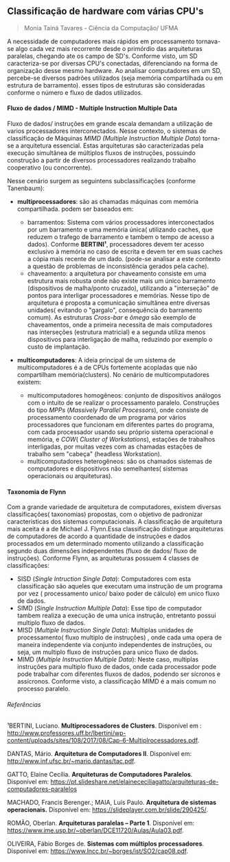 ## Classificação de hardware com várias CPU's
> Monia Tainá Tavares - Ciência da Computação/ UFMA

A necessidade de computadores mais rápidos em processamento tornava-se algo cada vez mais recorrente desde o primórdio das arquiteturas paralelas, chegando ate os campo de SD's. Conforme visto, um SD caracteriza-se por diversas CPU's conectadas, diferenciando na forma de organização desse mesmo hardware. 
Ao analisar computadores em um SD, percebe-se diversos padrões utilizados (seja memória compartilhada ou em estrutura de barramento). esses tipos de estruturas são consideradas conforme o número e fluxo de dados utilizados.

#### Fluxo de dados / MIMD - Multiple Instruction Multiple Data

Fluxo de dados/ instruções em grande escala demandam a utilização de varios processadores interconectados. Nesse contexto, o sistemas de classificação de Máquinas *MIMD (Multiple Instruction Multiple Data*) torna-se a arquitetura essencial. Estas arquiteturas são caracterizadas pela execução simultânea de múltiplos fluxos de instruções, possuindo construção a partir de diversos processadores realizando trabalho cooperativo (ou concorrente).

Nesse cenário surgem as seguintens subclassificações (conforme Tanenbaum):

- **multiprocessadores**: são as chamadas máquinas com memória compartilhada. podem ser baseados em:
  - barramentos: Sistema com vários processadores interconectados por um barramento e uma memória única( utilizando caches, que reduzem o trafego de barramento e tambem o tempo de acesso a dados). Conforme **BERTINI¹**, processadores devem ter acesso exclusivo à memória no caso de escrita e devem ter em suas caches a cópia mais recente de um dado. (pode-se analisar a este contexto a questão de problemas de inconsistência gerados pela cache).
  - chaveamento: a arquitetura por chaveamento consiste em uma estrutura mais robusta onde não existe mais um único barramento   (dispositivos de malha/ponto cruzado), utilizando a "interseção" de pontos para interligar processadores e memórias. Nesse tipo de arquitetura é proposta a comunicação simultânea entre diversas unidades( evitando o "gargalo", consequência do barramento comum). As estruturas *Cross-bar* e *ômega* são exemplo de chaveamentos, onde a primeira necessita de mais computadores nas interseções (estrutura matricial) e a segunda utiliza menos dispositivos para interligação de malha, reduzindo por exemplo o custo de implantação.
  
 - **multicomputadores**: A ideia principal de um sistema de multicomputadores é a de CPUs fortemente acopladas que não compartilham memória(clusters). No cenário de multicomputadores existem:
    - multicomputadores homogêneos: conjunto de dispositivos análogos com o intuito de se realizar o processamento paralelo. Construções do tipo *MPPs* (*Massively Parallel Processors*), onde consiste de processamento coordenado de um programa por vários processadores que funcionam em diferentes partes do programa, com cada processador usando seu próprio sistema operacional e memória, e *COW*( *Cluster of Workstations*), estações de trabalhos interligadas, por muitas vezes com as chamadas estações de trabalho sem "cabeça" (headless Workstation).
    - multicomputadores heterogêneos: são os chamados sistemas de computadores e dispositivos não semelhantes( sistemas operacionais ou arquiteturas).
    
#### Taxonomia de Flynn
Com a grande variedade de arquitetura de computadores, existem diversas classificações( taxonomias) propostas, com o objetivo de padronizar caracteristicas dos sistemas computacionais. A classificação de arquitetura mais aceita é a de Michael J. Flynn.Essa classificação distingue arquiteturas de computadores de acordo a quantidade de instruções e dados processados em um determinado momento utilizando a classificação segundo duas dimensões independentes (fluxo de dados/ fluxo de instruções).
Conforme Flynn, as arquiteturas possuem 4 classes de classificações:

  - SISD (*Single Intruction Single Data*): Computadores com esta classificação são aqueles que executam uma instrução de um programa por vez ( processamento unico/ baixo poder de cálculo) em unico fluxo de dados.
  - SIMD (*Single Instruction Multiple Data*): Esse tipo de computador tambem realiza a execução de uma unica instrução, entretanto possui multiplo fluxo de dados.
  - MISD (*Multiple Instruction Single Data*): Multiplas unidades de processamento( fluxo multiplo de instruções) , onde cada uma opera de maneira independente via conjunto independentes de instruções, ou seja, um multiplo fluxo de instruções para unico fluxo de dados.
  - MIMD (*Multiple Instruction Multiple Data*): Neste caso, multiplas instruções para multiplo fluxo de dados, onde cada processador pode pode trabalhar com diferentes fluxos de dados, podendo ser sícronos e assícronos. Conforme visto, a classificação MIMD é a mais comum no processo paralelo.



 
 ###### Referências
 
 ¹BERTINI, Luciano. **Multiprocessadores de Clusters**. Disponível em : http://www.professores.uff.br/lbertini/wp-content/uploads/sites/108/2017/08/Cap-6-Multiplrocessadores.pdf.
 
 DANTAS, Mário. **Arquitetura de Computadores II**. Disponível em: http://www.inf.ufsc.br/~mario.dantas/tac.pdf.
 
 GATTO, Elaine Cecília. **Arquiteturas de Computadores Paralelos**. Disponível em: https://pt.slideshare.net/elainececiliagatto/arquiteturas-de-computadores-paralelos
 
 MACHADO, Francis Berenger.; MAIA, Luís Paulo. **Arquitetura de sistemas operacionais.** Disponível em: https://slideplayer.com.br/slide/290425/.
 
 ROMÃO, Oberlan. **Arquiteturas paralelas – Parte 1**. Disponível em: https://www.ime.usp.br/~oberlan/DCE11720/Aulas/Aula03.pdf.
 
 OLIVEIRA, Fábio Borges de. **Sistemas com múltiplos processadores**. Disponivel em: https://www.lncc.br/~borges/ist/SO2/cap08.pdf.
 



